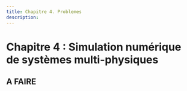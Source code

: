 ```yaml
---
title: Chapitre 4. Problemes
description: 
---
```

# Chapitre 4 : Simulation numérique de systèmes multi-physiques


## A FAIRE
